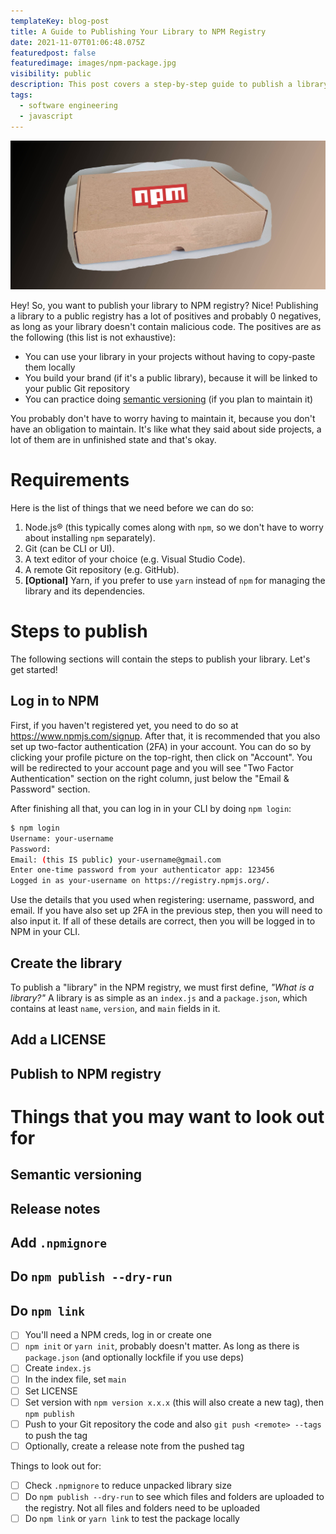 ```yaml
---
templateKey: blog-post
title: A Guide to Publishing Your Library to NPM Registry
date: 2021-11-07T01:06:48.075Z
featuredpost: false
featuredimage: images/npm-package.jpg
visibility: public
description: This post covers a step-by-step guide to publish a library to NPM registry, as well as things to consider before doing so.
tags:
  - software engineering
  - javascript
---
```


![<span>A cardboard with the NPM logo. Since my photo editing skill is so "good", you should be able to notice the flaws.</span>](images/npm-package.jpg)

Hey! So, you want to publish your library to NPM registry? Nice! Publishing a library to a public registry has a lot of positives and probably 0 negatives, as long as your library doesn't contain malicious code. The positives are as the following (this list is not exhaustive):

- You can use your library in your projects without having to copy-paste them locally
- You build your brand (if it's a public library), because it will be linked to your public Git repository
- You can practice doing [semantic versioning](https://semver.org/) (if you plan to maintain it)

You probably don't have to worry having to maintain it, because you don't have an obligation to maintain. It's like what they said about side projects, a lot of them are in unfinished state and that's okay.

# Requirements

Here is the list of things that we need before we can do so:

1. Node.js® (this typically comes along with `npm`, so we don't have to worry about installing `npm` separately).
2. Git (can be CLI or UI).
3. A text editor of your choice (e.g. Visual Studio Code).
4. A remote Git repository (e.g. GitHub).
5. **[Optional]** Yarn, if you prefer to use `yarn` instead of `npm` for managing the library and its dependencies.

# Steps to publish

The following sections will contain the steps to publish your library. Let's get started!

## Log in to NPM

First, if you haven't registered yet, you need to do so at https://www.npmjs.com/signup. After that, it is recommended that you also set up two-factor authentication (2FA) in your account. You can do so by clicking your profile picture on the top-right, then click on "Account". You will be redirected to your account page and you will see "Two Factor Authentication" section on the right column, just below the "Email & Password" section.

After finishing all that, you can log in in your CLI by doing `npm login`:

```bash
$ npm login
Username: your-username
Password: 
Email: (this IS public) your-username@gmail.com
Enter one-time password from your authenticator app: 123456
Logged in as your-username on https://registry.npmjs.org/.
```

Use the details that you used when registering: username, password, and email. If you have also set up 2FA in the previous step, then you will need to also input it. If all of these details are correct, then you will be logged in to NPM in your CLI.

## Create the library

To publish a "library" in the NPM registry, we must first define, _"What is a library?"_ A library is as simple as an `index.js` and a `package.json`, which contains at least `name`, `version`, and `main` fields in it.

## Add a LICENSE

## Publish to NPM registry

# Things that you may want to look out for

## Semantic versioning

## Release notes

## Add `.npmignore`

## Do `npm publish --dry-run`

## Do `npm link`



- [ ] You'll need a NPM creds, log in or create one
- [ ] `npm init` or `yarn init`, probably doesn't matter. As long as there is `package.json` (and optionally lockfile if you use deps)
- [ ] Create `index.js`
- [ ] In the index file, set `main`
- [ ] Set LICENSE
- [ ] Set version with `npm version x.x.x` (this will also create a new tag), then `npm publish`
- [ ] Push to your Git repository the code and also `git push <remote> --tags` to push the tag
- [ ] Optionally, create a release note from the pushed tag

Things to look out for:

- [ ] Check `.npmignore` to reduce unpacked library size
- [ ] Do `npm publish --dry-run` to see which files and folders are uploaded to the registry. Not all files and folders need to be uploaded
- [ ] Do `npm link` or `yarn link` to test the package locally
